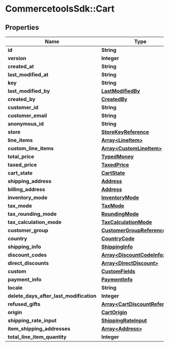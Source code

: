# CommercetoolsSdk::Cart

## Properties
Name | Type | Description | Notes
------------ | ------------- | ------------- | -------------
**id** | **String** |  | [optional] 
**version** | **Integer** |  | [optional] 
**created_at** | **String** |  | [optional] 
**last_modified_at** | **String** |  | [optional] 
**key** | **String** |  | [optional] 
**last_modified_by** | [**LastModifiedBy**](LastModifiedBy.md) |  | [optional] 
**created_by** | [**CreatedBy**](CreatedBy.md) |  | [optional] 
**customer_id** | **String** |  | [optional] 
**customer_email** | **String** |  | [optional] 
**anonymous_id** | **String** |  | [optional] 
**store** | [**StoreKeyReference**](StoreKeyReference.md) |  | [optional] 
**line_items** | [**Array&lt;LineItem&gt;**](LineItem.md) |  | [optional] 
**custom_line_items** | [**Array&lt;CustomLineItem&gt;**](CustomLineItem.md) |  | [optional] 
**total_price** | [**TypedMoney**](TypedMoney.md) |  | [optional] 
**taxed_price** | [**TaxedPrice**](TaxedPrice.md) |  | [optional] 
**cart_state** | [**CartState**](CartState.md) |  | [optional] 
**shipping_address** | [**Address**](Address.md) |  | [optional] 
**billing_address** | [**Address**](Address.md) |  | [optional] 
**inventory_mode** | [**InventoryMode**](InventoryMode.md) |  | [optional] 
**tax_mode** | [**TaxMode**](TaxMode.md) |  | [optional] 
**tax_rounding_mode** | [**RoundingMode**](RoundingMode.md) |  | [optional] 
**tax_calculation_mode** | [**TaxCalculationMode**](TaxCalculationMode.md) |  | [optional] 
**customer_group** | [**CustomerGroupReference**](CustomerGroupReference.md) |  | [optional] 
**country** | [**CountryCode**](CountryCode.md) |  | [optional] 
**shipping_info** | [**ShippingInfo**](ShippingInfo.md) |  | [optional] 
**discount_codes** | [**Array&lt;DiscountCodeInfo&gt;**](DiscountCodeInfo.md) |  | [optional] 
**direct_discounts** | [**Array&lt;DirectDiscount&gt;**](DirectDiscount.md) |  | [optional] 
**custom** | [**CustomFields**](CustomFields.md) |  | [optional] 
**payment_info** | [**PaymentInfo**](PaymentInfo.md) |  | [optional] 
**locale** | **String** |  | [optional] 
**delete_days_after_last_modification** | **Integer** |  | [optional] 
**refused_gifts** | [**Array&lt;CartDiscountReference&gt;**](CartDiscountReference.md) |  | [optional] 
**origin** | [**CartOrigin**](CartOrigin.md) |  | [optional] 
**shipping_rate_input** | [**ShippingRateInput**](ShippingRateInput.md) |  | [optional] 
**item_shipping_addresses** | [**Array&lt;Address&gt;**](Address.md) |  | [optional] 
**total_line_item_quantity** | **Integer** |  | [optional] 

